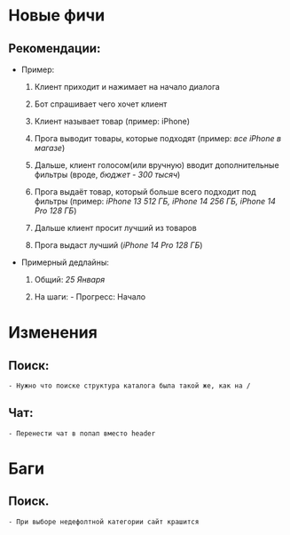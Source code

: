 # Новые фичи

## Рекомендации:
   
   - Пример:
     
     1. Клиент приходит и нажимает на начало диалога
     
     2. Бот спрашивает чего хочет клиент
     
     3. Клиент называет товар (пример: iPhone)
     
     4. Прога выводит товары, которые подходят (пример: *все iPhone в магазе*)
     
     5. Дальше, клиент голосом(или вручную) вводит дополнительные фильтры (вроде, *бюджет - 300 тысяч*)
     
     6. Прога выдаёт товар, который больше всего подходит под фильтры (пример: *iPhone 13 512 ГБ, iPhone 14 256 ГБ, iPhone 14 Pro 128 ГБ*)
     
     7. Дальше клиент просит лучший из товаров
     
     8. Прога выдаст лучший (*iPhone 14 Pro 128 ГБ*)
   
   - Примерный дедлайны: 
     
     1. Общий: _25 Января_
     
     2. На шаги: 
    - Прогресс: Начало
# Изменения
## Поиск:
    - Нужно что поиске структура каталога была такой же, как на /

## Чат:
    - Перенести чат в попап вместо header

# Баги
## Поиск.
    - При выборе недефолтной категории сайт крашится
